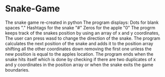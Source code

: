 # Snake-Game
The snake game re-created in python
The program displays:
Dots for blank spaces "."
Hashtags for the snake "#"
Zeros for the apple "0"
The progrm keeps track of the snakes position by using an array of x and y coordinates,
The user can press wasd to change the direction of the snake.
The program calculates the next position of the snake and adds it to the position array shifting all the other coordinates down removing the first one unless the new position is equal to the apples location.
The program ends when the snake hits itself which is done by checking if there are two duplicates of x and y coordinates in the position array or when the snake exits the game boundaries.

